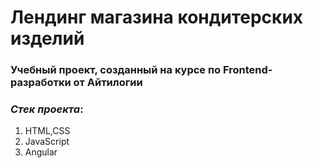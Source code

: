 # Лендинг магазина кондитерских изделий
### Учебный проект, созданный  на курсе по Frontend-разработки от Айтилогии  

### *Стек проекта*:
  1. HTML,CSS
  2. JavaScript
  3. Angular
